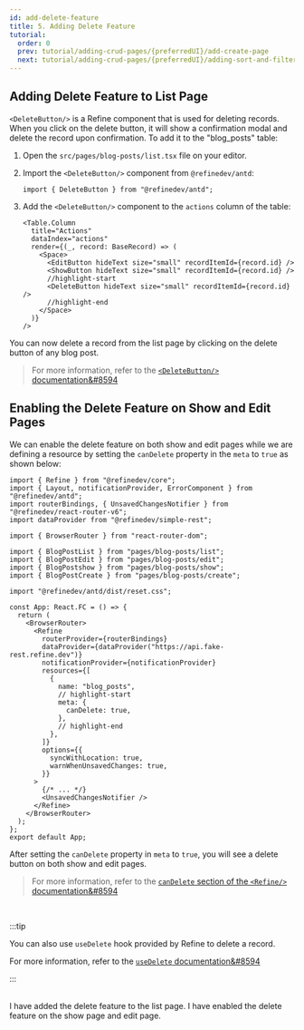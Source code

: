 ```yaml
---
id: add-delete-feature
title: 5. Adding Delete Feature
tutorial:
  order: 0
  prev: tutorial/adding-crud-pages/{preferredUI}/add-create-page
  next: tutorial/adding-crud-pages/{preferredUI}/adding-sort-and-filters
---
```


## Adding Delete Feature to List Page

`<DeleteButton/>` is a Refine component that is used for deleting records. When you click on the delete button, it will show a confirmation modal and delete the record upon confirmation. To add it to the "blog_posts" table:

1.  Open the `src/pages/blog-posts/list.tsx` file on your editor.

2.  Import the `<DeleteButton/>` component from `@refinedev/antd`:

    ```tsx
    import { DeleteButton } from "@refinedev/antd";
    ```

3.  Add the `<DeleteButton/>` component to the `actions` column of the table:

    ```tsx
    <Table.Column
      title="Actions"
      dataIndex="actions"
      render={(_, record: BaseRecord) => (
        <Space>
          <EditButton hideText size="small" recordItemId={record.id} />
          <ShowButton hideText size="small" recordItemId={record.id} />
          //highlight-start
          <DeleteButton hideText size="small" recordItemId={record.id} />
          //highlight-end
        </Space>
      )}
    />
    ```

You can now delete a record from the list page by clicking on the delete button of any blog post.

> For more information, refer to the [`<DeleteButton/>` documentation&#8594](/docs/ui-integrations/ant-design/components/buttons/delete-button)

## Enabling the Delete Feature on Show and Edit Pages

We can enable the delete feature on both show and edit pages while we are defining a resource by setting the `canDelete` property in the `meta` to `true` as shown below:

```tsx src="src/App.tsx"
import { Refine } from "@refinedev/core";
import { Layout, notificationProvider, ErrorComponent } from "@refinedev/antd";
import routerBindings, { UnsavedChangesNotifier } from "@refinedev/react-router-v6";
import dataProvider from "@refinedev/simple-rest";

import { BrowserRouter } from "react-router-dom";

import { BlogPostList } from "pages/blog-posts/list";
import { BlogPostEdit } from "pages/blog-posts/edit";
import { BlogPostshow } from "pages/blog-posts/show";
import { BlogPostCreate } from "pages/blog-posts/create";

import "@refinedev/antd/dist/reset.css";

const App: React.FC = () => {
  return (
    <BrowserRouter>
      <Refine
        routerProvider={routerBindings}
        dataProvider={dataProvider("https://api.fake-rest.refine.dev")}
        notificationProvider={notificationProvider}
        resources={[
          {
            name: "blog_posts",
            // highlight-start
            meta: {
              canDelete: true,
            },
            // highlight-end
          },
        ]}
        options={{
          syncWithLocation: true,
          warnWhenUnsavedChanges: true,
        }}
      >
        {/* ... */}
        <UnsavedChangesNotifier />
      </Refine>
    </BrowserRouter>
  );
};
export default App;
```

After setting the `canDelete` property in `meta` to `true`, you will see a delete button on both show and edit pages.

> For more information, refer to the [`canDelete` section of the `<Refine/>` documentation&#8594](/docs/core/refine-component#candelete)

<br/>

:::tip

You can also use `useDelete` hook provided by Refine to delete a record.

For more information, refer to the [`useDelete` documentation&#8594](/docs/data/hooks/use-delete)

:::

<br/>

<Checklist>

<ChecklistItem id="add-delete-feature-antd">
I have added the delete feature to the list page.
</ChecklistItem>
<ChecklistItem id="add-delete-feature-antd-2">
I have enabled the delete feature on the show page and edit page.
</ChecklistItem>

</Checklist>
